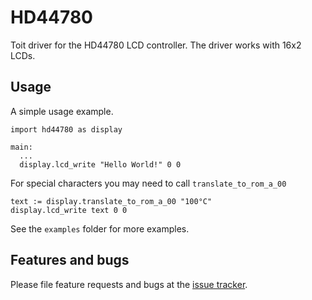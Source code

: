 # HD44780
Toit driver for the HD44780 LCD controller. The driver works with 16x2 LCDs.

## Usage

A simple usage example.

```
import hd44780 as display

main:
  ...
  display.lcd_write "Hello World!" 0 0
```
For special characters you may need to call `translate_to_rom_a_00`
```
text := display.translate_to_rom_a_00 "100°C"
display.lcd_write text 0 0
```

See the `examples` folder for more examples.

## Features and bugs

Please file feature requests and bugs at the [issue tracker][tracker].

[tracker]: https://github.com/nilwes/HD44780/issues
